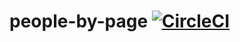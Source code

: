 # people-by-page [![CircleCI](https://circleci.com/gh/kunal-mandalia/people-by-page.svg?style=svg&circle-token=3766e40b284b462514fe026606b7a1bf2f400a06)](https://circleci.com/gh/kunal-mandalia/people-by-page)

